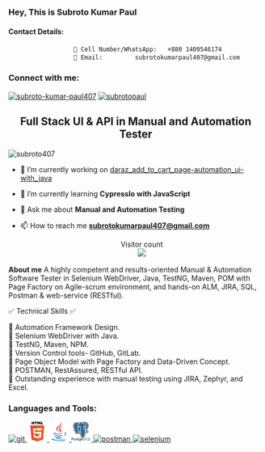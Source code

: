 ### Hey, This is Subroto Kumar Paul 
#### Contact Details: 
                      📲 Cell Number/WhatsApp:   +880 1409546174  
                      📨 Email:         subrotokumarpaul407@gmail.com

<h3 align="left">Connect with me:</h3>
<p align="left">
<a href="https://linkedin.com/in/subroto-kumar-paul407" target="blank"><img align="center" src="https://raw.githubusercontent.com/rahuldkjain/github-profile-readme-generator/master/src/images/icons/Social/linked-in-alt.svg" alt="subroto-kumar-paul407" height="30" width="40" /></a>
<a href="https://www.leetcode.com/subrotopaul" target="blank"><img align="center" src="https://raw.githubusercontent.com/rahuldkjain/github-profile-readme-generator/master/src/images/icons/Social/leet-code.svg" alt="subrotopaul" height="30" width="40" /></a>
</p>

<h2 align="center">Full Stack UI & API in Manual and Automation Tester</h3>

<p align="left"> <img src="https://komarev.com/ghpvc/?username=subroto407&label=Profile%20views&color=0e75b6&style=flat" alt="subroto407" /> </p>


- 🔭 I’m currently working on [daraz_add_to_cart_page-automation_ui-with_java](https://github.com/subroto407/daraz_add_to_cart_page-automation_ui-with_java)

- 🌱 I’m currently learning **CypressIo with JavaScript**

- 💬 Ask me about **Manual and Automation Testing**

- 📫 How to reach me **subrotokumarpaul407@gmail.com**

  <p align="center"> 
  Visitor count<br>
  <img src="https://profile-counter.glitch.me/subroto407/count.svg" />
  </p>

**About me**
A highly competent and results-oriented Manual & Automation  Software Tester in Selenium WebDriver, Java, TestNG, Maven, POM with Page Factory on Agile-scrum environment, and hands-on ALM, JIRA, SQL, Postman & web-service (RESTful).

✅  Technical Skills  ✅
 
🔹 Automation Framework Design.</br>
🔹 Selenium WebDriver with Java.</br>
🔹 TestNG, Maven, NPM.</br>
🔹 Version Control tools- GitHub, GitLab.</br>
🔹 Page Object Model with Page Factory and Data-Driven Concept.</br>
🔹 POSTMAN, RestAssured, RESTful API. </br>
🔹 Outstanding experience with manual testing using JIRA, Zephyr, and Excel.</br>


<h3 align="left">Languages and Tools:</h3>
<p align="left"> <a href="https://git-scm.com/" target="_blank" rel="noreferrer"> <img src="https://www.vectorlogo.zone/logos/git-scm/git-scm-icon.svg" alt="git" width="40" height="40"/> </a> <a href="https://www.w3.org/html/" target="_blank" rel="noreferrer"> <img src="https://raw.githubusercontent.com/devicons/devicon/master/icons/html5/html5-original-wordmark.svg" alt="html5" width="40" height="40"/> </a> <a href="https://www.java.com" target="_blank" rel="noreferrer"> <img src="https://raw.githubusercontent.com/devicons/devicon/master/icons/java/java-original.svg" alt="java" width="40" height="40"/> </a> <a href="https://www.postgresql.org" target="_blank" rel="noreferrer"> <img src="https://raw.githubusercontent.com/devicons/devicon/master/icons/postgresql/postgresql-original-wordmark.svg" alt="postgresql" width="40" height="40"/> </a> <a href="https://postman.com" target="_blank" rel="noreferrer"> <img src="https://www.vectorlogo.zone/logos/getpostman/getpostman-icon.svg" alt="postman" width="40" height="40"/> </a> <a href="https://www.selenium.dev" target="_blank" rel="noreferrer"> <img src="https://raw.githubusercontent.com/detain/svg-logos/780f25886640cef088af994181646db2f6b1a3f8/svg/selenium-logo.svg" alt="selenium" width="40" height="40"/> </a> </p>

